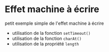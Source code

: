 # Effet machine à écrire

petit exemple simple de l'effet machine à écrire

- utilisation de la fonction `setTimeout()`
- utilisation de la fonction `charAt()`
- utilisation de la propriété `length`
